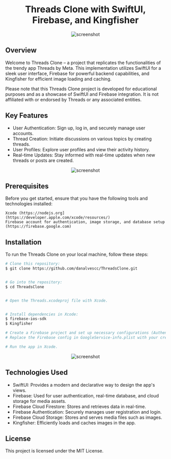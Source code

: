 <h1 align="center">
  Threads Clone with SwiftUI, Firebase, and Kingfisher
  <br>
</h1>

<p align="center">
  <img src="https://github.com/danalvescc/ThreadsClone/blob/main/assets/login.gif" alt="screenshot">
</p>

## Overview

Welcome to Threads Clone – a project that replicates the functionalities of the trendy app Threads by Meta. This implementation utilizes SwiftUI for a sleek user interface, Firebase for powerful backend capabilities, and Kingfisher for efficient image loading and caching.

Please note that this Threads Clone project is developed for educational purposes and as a showcase of SwiftUI and Firebase integration. It is not affiliated with or endorsed by Threads or any associated entities.

## Key Features

* User Authentication: Sign up, log in, and securely manage user accounts.
* Thread Creation: Initiate discussions on various topics by creating threads.
* User Profiles: Explore user profiles and view their activity history.
* Real-time Updates: Stay informed with real-time updates when new threads or posts are created.


<p align="center">
  <img src="https://github.com/danalvescc/ThreadsClone/blob/main/assets/new_post.gif" alt="screenshot">
</p>

<a id="prerequisites"></a>
## Prerequisites

Before you get started, ensure that you have the following tools and technologies installed:

    Xcode (https://nodejs.org](https://developer.apple.com/xcode/resources/)
    Firebase account for authentication, image storage, and database setup (https://firebase.google.com)

## Installation

To run the Threads Clone on your local machine, follow these steps:

```bash
# Clone this repository:
$ git clone https://github.com/danalvescc/ThreadsClone.git


# Go into the repository:
$ cd ThreadsClone


# Open the Threads.xcodeproj file with Xcode.


# Install dependencies in Xcode:
$ firebase-ios-sdk
$ Kingfisher

# Create a Firebase project and set up necessary configurations (Authentication, Storage, and Firestore).
# Replace the Firebase config in GoogleService-info.plist with your credentials.

# Run the app in Xcode.
```

<p align="center">
  <img src="https://github.com/danalvescc/ThreadsClone/blob/main/assets/login.gif" alt="screenshot">
</p>

## Technologies Used

* SwiftUI: Provides a modern and declarative way to design the app's views.
* Firebase: Used for user authentication, real-time database, and cloud storage for media assets.
* Firebase Cloud Firestore: Stores and retrieves data in real-time.
* Firebase Authentication: Securely manages user registration and login.
* Firebase Cloud Storage: Stores and serves media files such as images.
* Kingfisher: Efficiently loads and caches images in the app.


## License

This project is licensed under the MIT License.

